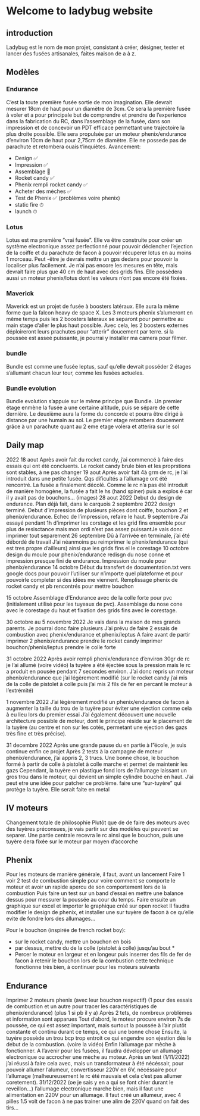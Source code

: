 # Welcome to ladybug website 


## introduction 
Ladybug est le nom de mon projet, consistant à créer, désigner, tester et lancer des fusées artisanales, faites maison de a à z.

## Modèles 

### Endurance
C’est la toute première fusée sortie de mon imagination. Elle devrait mesurer 18cm de haut pour un diamètre de 3cm. Ce sera la première fusée à voler et a pour principale but de comprendre et prendre de l’experience dans la fabrication du RC, dans l’assemblage de la fusée, dans son impression et de concevoir un PDT efficace permettant une trajectoire la plus droite possible.
Elle sera propulsée par un moteur phenix/endurance d’environ 10cm de haut pour 2,75cm de diamètre. Elle ne possede pas de parachute et retombera ouais t’inquiètes.
Avancement:

 * Design ✅
 * Impression ✅
 * Assemblage   🧠
 * Rocket candy ✅
 * Phenix rempli rocket candy ✅
 * Acheter des mèches ✅
 * Test de Phenix ✅ (problèmes voire phenix)
 * static fire ⏱
 * launch ⏱

### Lotus
Lotus est ma première “vrai fusée”. Elle va être construite pour créer un système electronique assez perfectionné pour pouvoir déclencher l’ejection de la coiffe et du parachute de facon à pouvoir récuperer lotus en au moins 1 morceau. Peut -être je devrais mettre un gps dedans pour pouvoir la localiser plus facilement.
Je n’ai pas encore les mesures en tête, mais devrait faire plus que 40 cm de haut avec des grids fins. Elle possèdera aussi un moteur phenix/lotus dont les valeurs n’ont pas encore été fixées. 

### Maverick
Maverick est un projet de fusée à boosters latéraux. Elle aura la même forme que la falcon heavy de space X. Les 3 moteurs phenix s’alumeront en même temps puis les 2 boosters lateraux se separont pour permettre au main stage d’aller le plus haut possible. Avec cela, les 2 boosters externes déploireront leurs prachutes pour “atterir” doucement par terre. si la poussée est asseé puissante, je pourrai y installer ma camera pour filmer. 

### bundle
Bundle est comme une fusée leptus, sauf qu’elle devrait posséder 2 étages s’allumant chacun leur tour, comme les fusées actueles.

### Bundle evolution
Bundle evolution s’appuie sur le même principe que Bundle. Un premier étage enmène la fusée a une certaine altitude, puis se sépare de cette dernière. Le deuxième aura la forme du concorde et pourra être dirigé à distance par une humain au sol. Le premier etage retombera doucement grâce à un parachute quant au 2 eme etage volera et atterira sur le sol

## Daily map

2022
18 aout Après avoir fait du rocket candy, j’ai commencé à faire des essais qui ont été concluents. Le rocket candy brule bien et les proprstions sont stables, à ne pas changer
19 aout Après avoir fait 4à grm de rc, je l’ai introduit dans une petite fusée. Qqs dificultés a l’allumage ont été rencontré. La fusée a finalement décolé. Comme le rc n’a pas été introduit de manière homogène, la fusée a fait le hs (hand spiner) puis a explos é car il y avait pas de bouchons… (images)
28 aout 2022 Debut du design de endurance. Plan déjà fait, dans le carquois
2 septembre 2022 design terminé. Debut d’impression de plusieurs pièces dont coiffe, bouchon 2 et phenix/endurance. Echec de l’impression, refaire le haut.
9 septembre J’ai essayé pendant 1h d’imprimer les corstage et les grid fins ensemble pour plus de resisctance mais mon ordi n’est pas assez puissantJe vais donc imprimer tout separement 
26 septembre Dû à l’arrivée en terminale, j’ai été débordé de travail J’ai néanmoins pu reimprimer le phenix/endurance (qui est tres propre d’ailleurs) ainsi que les grids fins el le corestage
10 octobre design du moule pour phenix/endurance redisgn du nose conne et impression presque fini de endurance. Impression du moule pour phenix/endurance
14 octobre
Début du transfert de documentation.txt vers google docs pour pouvoir l’utiliser sur n’importe quel plateforme et pour pouvoirle completer si des idées me viennent.
Remplissage phenix de rocket candy et pb rencontrés pour mettre bouchon



15 octobre
Assemblage d’Endurance avec de la colle forte pour pvc (initialement utilisé pour les tuyeaux de pvc). Assemblage du nose cone avec le corestage du haut et fixation des grids fins avec le corestage.

30 octobre au 5 novembre 2022
Je vais dans la maison de mes grands parents. Je pourrai donc faire plusieurs
J’ai prévu de faire 2 essais de combustion avec phenix/endurance et phenix/leptus 
A faire avant de partir 
imprimer 2 phenix/endurance
prendre le rocket candy
imprimer bouchon/phenix/leptus
prendre le colle forte

31 octobre 2022
Après avoir rempli phenix/endurance d’environ 30gr de rc je l’ai allumé (voire vidéo)
la tuyère a été éjectée sous la pression mais le rc a produit en pousée pendant 7 secondes environ.
J’ai donc repris un moteur phenix/endurance que j’ai légèrement modifié (sur le rocket candy j’ai mis de la colle de pistolet à colle puis j’ai mis 2 fils de fer en percant le moteur à l’extrémité)

1 novembre 2022
J’ai légèrement modifié un phenix/endurance de facon à augmenter la taille du trou de la tuyère pour éviter une ejection comme cela à eu lieu lors du premier essai
J’ai également découvert une nouvelle architecture possible de moteur, dont le principe réside sur le placement de la tuyère (au centre et non sur les cotés, permetant une ejection des gazs très fine et très précise).

31 decembre 2022
Après une grande pause du en partie à l”école, je suis continue enfin ce projet
Après 2 tests à la campagne de moteur phenix/endurance, j’ai appris 2, 3 trucs.
Une bonne chose, le bouchon formé à partir de colle à pistolet à colle marche et permet de maintenir les gazs
Cependant, la tuyère en plastique fond lors de l’allumage laissant un gros trou dans le moteur, qui devient un simple cylindre bouché en haut.
J’ai peut etre une idée pour patcher ce problème. faire une “sur-tuyère” qui protège la tuyère. Elle serait faite en metal


## IV moteurs


Changement totale de philosophie
Plutôt que de de faire des moteurs avec des tuyères préconsues, je vais partir sur des modèles qui peuvent se separer. Une partie centrale recevra le rc ainsi que le bouchon, puis une tuyère dera fixée sur le moteur par moyen d’accorche


## Phenix
Pour les moteurs de manière générale, il faut, avant un lancement
Faire 1 voir 2 test de combustion simple pour voire comment se comporte le moteur et avoir un rapide apercu de son comportement lors de la combustion
Puis faire un test sur un band d’essai en mettre une balance dessus pour messurer la poussée au cour du temps.
Faire ensuite un graphique sur excel et importer le graphique créé sur open rocket
Il faudra modifier le design de phenix, et installer une sur tuyère de facon à ce qu’elle evite de fondre lors des allumages…

Pour le bouchon (inspirée de french rocket boy):

* sur le rocket candy, mettre un bouchon en bois 
* par dessus, mettre du de la colle (pistolet à colle) jusqu’au bout *
* Percer le moteur en largeur et en longeur puis inserrer des fils de fer de facon à retenir le bouchon lors de la combustion
cette technique fonctionne très bien, à continuer pour les moteurs suivants


## Endurance
Imprimer 2 moteurs phenix (avec leur bouchon respectif) (1 pour des essais de combustion et un autre pour tracer les caractéristiques de phenix/endurance) (plus 1 si pb il y a)
Après 2 tets, de nombreux problèmes et information sont apparues
Tout d’abord, le moteur procure environ 7s de poussée, ce qui est assez important, mais surtout la poussée à l’air plutôt constante et continu durant ce temps, ce qui une bonne chose
Ensuite, la tuyère possède un trou bcp trop entroit ce qui engendre son ejestion dès le debut de la combustion. (voire la vidéo)
Enfin l’allumage par mèche à fonctionner. A l’avenir pour les fusées, il faudra développer un allumage electronique ou accrocher une mèche au moteur.
Après un test (1/11/2022) j’ai réussi à faire cela avec, mais un transformateur à été nécéssair, pour pouvoir allumer l’alumeur, convertisseur 220V en 6V, nécéssaire pour l’allumage (malheureusement le rc été mauvais et cela c’est pas allumer coretement).
31/12/2022 (oe je sais y en a qui se font chier durant le reveillon…)
l’allumage electronique marche bien, mais il faut une alimentation en 220V pour un allumage.
Il faut créé un allumeur, avec 4 pilles 1.5 volt de facon à ne pas trainer une alim de 220V quand on fait des tirs…
